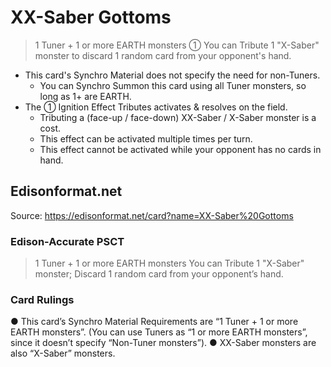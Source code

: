 # XX-Saber Gottoms

> 1 Tuner + 1 or more EARTH monsters
① You can Tribute 1 "X-Saber" monster to discard 1 random card from your opponent's hand.

*   This card's Synchro Material does not specify the need for non-Tuners.
    *   You can Synchro Summon this card using all Tuner monsters, so long as 1+ are EARTH.
*   The ① Ignition Effect Tributes activates & resolves on the field.
    *   Tributing a (face-up / face-down) XX-Saber / X-Saber monster is a cost.
    *   This effect can be activated multiple times per turn.
    *   This effect cannot be activated while your opponent has no cards in hand.

## Edisonformat.net

Source: https://edisonformat.net/card?name=XX-Saber%20Gottoms

### Edison-Accurate PSCT

> 1 Tuner + 1 or more EARTH monsters
> You can Tribute 1 "X-Saber" monster; Discard 1 random card from your opponent’s hand.

### Card Rulings

● This card’s Synchro Material Requirements are “1 Tuner + 1 or more EARTH monsters”.
(You can use Tuners as “1 or more EARTH monsters”, since it doesn’t specify “Non-Tuner monsters”).
● XX-Saber monsters are also “X-Saber” monsters.
            
